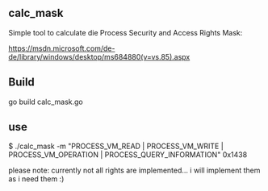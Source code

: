 ## calc_mask
Simple tool to calculate die Process Security and Access Rights Mask:

https://msdn.microsoft.com/de-de/library/windows/desktop/ms684880(v=vs.85).aspx

## Build
go build calc_mask.go

## use
$ ./calc_mask -m "PROCESS_VM_READ | PROCESS_VM_WRITE | PROCESS_VM_OPERATION |
PROCESS_QUERY_INFORMATION"
0x1438

please note: currently not all rights are implemented... i will implement them
as i need them :)
